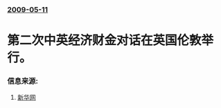 ### [2009-05-11](/news/2009/05/11/index.md)

##### 
# 第二次中英经济财金对话在英国伦敦举行。




### 信息来源:

1. [新华网](http://news.xinhuanet.com/world/2009-05/12/content_11355827.htm)
